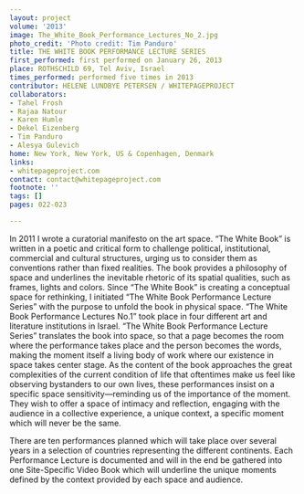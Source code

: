 ```yaml
---
layout: project
volume: '2013'
image: The_White_Book_Performance_Lectures_No_2.jpg
photo_credit: 'Photo credit: Tim Panduro'
title: THE WHITE BOOK PERFORMANCE LECTURE SERIES
first_performed: first performed on January 26, 2013
place: ROTHSCHILD 69, Tel Aviv, Israel
times_performed: performed five times in 2013
contributor: HELENE LUNDBYE PETERSEN / WHITEPAGEPROJECT
collaborators:
- Tahel Frosh
- Rajaa Natour
- Karen Humle
- Dekel Eizenberg
- Tim Panduro
- Alesya Gulevich
home: New York, New York, US & Copenhagen, Denmark
links:
- whitepageproject.com
contact: contact@whitepageproject.com
footnote: ''
tags: []
pages: 022-023

---
```


In 2011 I wrote a curatorial manifesto on the art space. “The White Book” is written in a poetic and critical form to challenge political, institutional, commercial and cultural structures, urging us to consider them as conventions rather than fixed realities. The book provides a philosophy of space and underlines the inevitable rhetoric of its spatial qualities, such as frames, lights and colors. Since “The White Book” is creating a conceptual space for rethinking, I initiated “The White Book Performance Lecture Series” with the purpose to unfold the book in physical space. “The White Book Performance Lectures No.1” took place in four different art and literature institutions in Israel. “The White Book Performance Lecture Series” translates the book into space, so that a page becomes the room where the performance takes place and the person becomes the words, making the moment itself a living body of work where our existence in space takes center stage. As the content of the book approaches the great complexities of the current condition of life that oftentimes make us feel like observing bystanders to our own lives, these performances insist on a specific space sensitivity—reminding us of the importance of the moment. They wish to offer a space of intimacy and reflection, engaging with the audience in a collective experience, a unique context, a specific moment which will never be the same.

There are ten performances planned which will take place over several years in a selection of countries representing the different continents. Each Performance Lecture is documented and will in the end be gathered into one Site-Specific Video Book which will underline the unique moments defined by the context provided by each space and audience.
